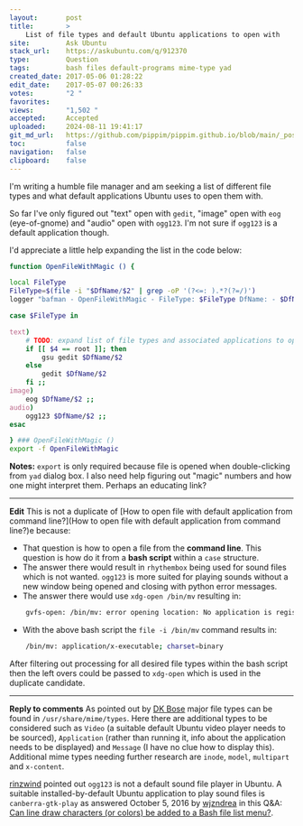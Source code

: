 ```yaml
---
layout:       post
title:        >
    List of file types and default Ubuntu applications to open with
site:         Ask Ubuntu
stack_url:    https://askubuntu.com/q/912370
type:         Question
tags:         bash files default-programs mime-type yad
created_date: 2017-05-06 01:28:22
edit_date:    2017-05-07 00:26:33
votes:        "2 "
favorites:    
views:        "1,502 "
accepted:     Accepted
uploaded:     2024-08-11 19:41:17
git_md_url:   https://github.com/pippim/pippim.github.io/blob/main/_posts/2017/2017-05-06-List-of-file-types-and-default-Ubuntu-applications-to-open-with.md
toc:          false
navigation:   false
clipboard:    false
---
```


I'm writing a humble file manager and am seeking a list of different file types and what default applications Ubuntu uses to open them with.

So far I've only figured out "text" open with `gedit`, "image" open with `eog` (eye-of-gnome) and "audio" open with `ogg123`. I'm not sure if `ogg123` is a default application though.

I'd appreciate a little help expanding the list in the code below:



``` bash
function OpenFileWithMagic () {

local FileType
FileType=$(file -i "$DfName/$2" | grep -oP '(?<=: ).*?(?=/)')
logger "bafman - OpenFileWithMagic - FileType: $FileType DfName: - $DfName parm 1: $1 2: $2 3: $3 4: $4"

case $FileType in

text)
    # TODO: expand list of file types and associated applications to open them with
    if [[ $4 == root ]]; then
        gsu gedit $DfName/$2
    else
        gedit $DfName/$2
    fi ;;
image)
    eog $DfName/$2 ;;
audio)
    ogg123 $DfName/$2 ;;
esac

} ### OpenFileWithMagic ()
export -f OpenFileWithMagic
```

**Notes:** `export` is only required because file is opened when double-clicking from `yad` dialog box. I also need help figuring out "magic" numbers and how one might interpret them. Perhaps an educating link?


----------


**Edit** This is not a duplicate of [How to open file with default application from command line?](How to open file with default application from command line?)e because:

 - That question is how to open a file from the **command line**. This question is how do it from a **bash script** within a `case` structure.
 - The answer there would result in `rhythembox` being used for sound files which is not wanted. `ogg123` is more suited for playing sounds without a new window being opened and closing with python error messages.
 - The answer there would use `xdg-open /bin/mv` resulting in:

``` bash
    gvfs-open: /bin/mv: error opening location: No application is registered as handling this file
```
 - With the above bash script the `file -i /bin/mv` command results in:

``` bash
    /bin/mv: application/x-executable; charset=binary
```


After filtering out processing for all desired file types within the bash script then the left overs could be passed to `xdg-open` which is used in the duplicate candidate.


----------

**Reply to comments** As pointed out by [DK Bose][1] major file types can be found in `/usr/share/mime/types`. Here there are additional types to be considered such as `Video` (a suitable default Ubuntu video player needs to be sourced), `Application` (rather than running it, info about the application needs to be displayed) and `Message` (I have no clue how to display this). Additional mime types needing further research are `inode`, `model`, `multipart` and `x-content`. 

[rinzwind][2] pointed out `ogg123` is not a default sound file player in Ubuntu. A suitable installed-by-default  Ubuntu application to play sound files is `canberra-gtk-play` as answered October 5, 2016 by [wjzndrea][3] in this Q&A: [Can line draw characters (or colors) be added to a Bash file list menu?][4].


  [1]: https://askubuntu.com/users/248158/dk-bose
  [2]: https://askubuntu.com/users/15811/rinzwind
  [3]: https://askubuntu.com/users/301745/wjandrea
  [4]: https://askubuntu.com/questions/832766/can-line-draw-characters-or-colors-be-added-to-a-bash-file-list-menu
